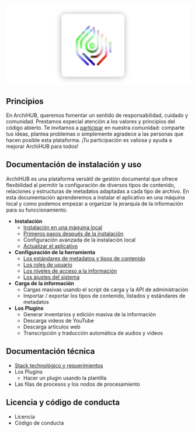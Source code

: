 ![logo](imagenes/logo.png)

## Principios

En ArchiHUB, queremos fomentar un sentido de responsabilidad, cuidado y comunidad. Prestamos especial atención a los valores y principios del código abierto. Te invitamos a [participar](https://github.com/orgs/Archihub-App/discussions) en nuestra comunidad: comparte tus ideas, plantea problemas o simplemente agradece a las personas que hacen posible esta plataforma. ¡Tu participación es valiosa y ayuda a mejorar ArchiHUB para todos!

## Documentación de instalación y uso

ArchiHUB es una plataforma versátil de gestión documental que ofrece flexibilidad al permitir la configuración de diversos tipos de contenido, relaciones y estructuras de metadatos adaptadas a cada tipo de archivo. En esta documentación aprenderemos a instalar el aplicativo en una máquina local y como podemos empezar a organizar la jerarquía de la información para su funccionamiento.

- __Instalación__
    - [Instalación en una máquina local](install_local.md)
    - [Primeros pasos después de la instalación](pasos.md)
    - Configuración avanzada de la instalación local
    - [Actualizar el aplicativo](actualizar_local.md)
- __Configuración de la herramienta__
    - [Los estándares de metadatos y tipos de contenido](estandares.md)
    - [Los roles de usuario](roles.md)
    - [Los niveles de acceso a la información](acceso.md)
    - [Los ajustes del sistema](ajustes.md)
- __Carga de la información__
    - Cargas masivas usando el script de carga y la API de administración
    - Importar / exportar los tipos de contenido, listados y estándares de metadatos
- __Los Plugins__
    - Generar inventarios y edición masiva de la información
    - Descarga videos de YouTube
    - Descarga artículos web
    - Transcripción y traducción automática de audios y videos

## Documentación técnica

- [Stack technológico y requerimientos](stack.md)
- Los Plugins
    - Hacer un plugin usando la plantilla
- Las filas de procesos y los nodos de procesamiento

## Licencia y código de conducta

- Licencia
- Código de conducta